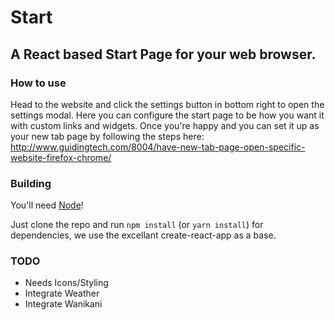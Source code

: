 # Start
## A React based Start Page for your web browser.

### How to use

Head to the website and click the settings button in bottom right to open the settings modal. Here you can configure the start page to be how you want it with custom links and widgets. Once you're happy and you can set it up as your new tab page by following the steps here: http://www.guidingtech.com/8004/have-new-tab-page-open-specific-website-firefox-chrome/

### Building

You'll need [Node](http://nodejs.org/)!

Just clone the repo and run `npm install` (or `yarn install`) for dependencies, we use the excellant create-react-app as a base.

### TODO

* Needs Icons/Styling
* Integrate Weather
* Integrate Wanikani